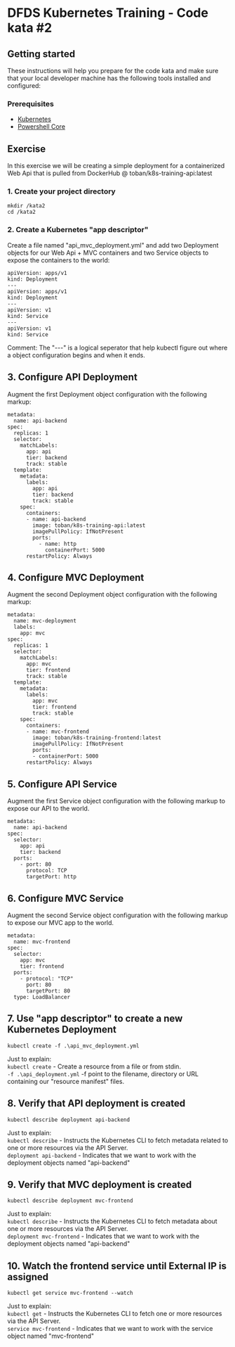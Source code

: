 DFDS Kubernetes Training - Code kata #2
======================================

## Getting started

These instructions will help you prepare for the code kata and make sure that your local developer machine has the following tools installed and configured:

### Prerequisites

* [Kubernetes](https://kubernetes.io/docs/tasks/tools/install-kubectl/)
* [Powershell Core](https://docs.microsoft.com/en-us/powershell/scripting/install/installing-powershell?view=powershell-6)

## Exercise

In this exercise we will be creating a simple deployment for a containerized Web Api that is pulled from DockerHub @ toban/k8s-training-api:latest

### 1. Create your project directory
`mkdir /kata2`<br/>
`cd /kata2`

### 2. Create a Kubernetes "app descriptor"
Create a file named "api_mvc_deployment.yml" and add two Deployment objects for our Web Api + MVC containers and two Service objects to expose the containers to the world:

```
apiVersion: apps/v1
kind: Deployment
---
apiVersion: apps/v1
kind: Deployment
---
apiVersion: v1
kind: Service
---
apiVersion: v1
kind: Service
```

Comment: The "---" is a logical seperator that help kubectl figure out where a object configuration begins and when it ends.

## 3. Configure API Deployment
Augment the first Deployment object configuration with the following markup:

```
metadata:
  name: api-backend
spec:
  replicas: 1
  selector:
    matchLabels:
      app: api
      tier: backend
      track: stable
  template:
    metadata:
      labels:
        app: api
        tier: backend
        track: stable
    spec:
      containers:
      - name: api-backend
        image: toban/k8s-training-api:latest
        imagePullPolicy: IfNotPresent
        ports:
          - name: http
            containerPort: 5000
      restartPolicy: Always
```

## 4. Configure MVC Deployment
Augment the second Deployment object configuration with the following markup:

```
metadata:
  name: mvc-deployment
  labels:
    app: mvc
spec:
  replicas: 1
  selector:
    matchLabels:
      app: mvc
      tier: frontend
      track: stable
  template:
    metadata:
      labels:
        app: mvc
        tier: frontend
        track: stable
    spec:
      containers:
      - name: mvc-frontend
        image: toban/k8s-training-frontend:latest
        imagePullPolicy: IfNotPresent
        ports:
        - containerPort: 5000
      restartPolicy: Always
```

## 5. Configure API Service
Augment the first Service object configuration with the following markup to expose our API to the world.

```
metadata:
  name: api-backend
spec:
  selector:
    app: api
    tier: backend
  ports:
    - port: 80
      protocol: TCP
      targetPort: http
```

## 6. Configure MVC Service
Augment the second Service object configuration with the following markup to expose our MVC app to the world.

```
metadata:
  name: mvc-frontend
spec:
  selector:
    app: mvc
    tier: frontend
  ports:
    - protocol: "TCP"
      port: 80
      targetPort: 80
  type: LoadBalancer
```

## 7. Use "app descriptor" to create a new Kubernetes Deployment
`kubectl create -f .\api_mvc_deployment.yml`

Just to explain: <br/>
`kubectl create` - Create a resource from a file or from stdin. <br/>
`-f .\api_deployment.yml` -f point to the filename, directory or URL containing our "resource manifest" files.

## 8. Verify that API deployment is created
`kubectl describe deployment api-backend`

Just to explain: <br/>
`kubectl describe` - Instructs the Kubernetes CLI to fetch metadata related to one or more resources via the API Server. <br/>
`deployment api-backend` - Indicates that we want to work with the deployment objects named "api-backend"

## 9. Verify that MVC deployment is created
`kubectl describe deployment mvc-frontend`

Just to explain: <br/>
`kubectl describe` - Instructs the Kubernetes CLI to fetch metadata about one or more resources via the API Server. <br/>
`deployment mvc-frontend` - Indicates that we want to work with the deployment objects named "api-backend"

## 10. Watch the frontend service until External IP is assigned
`kubectl get service mvc-frontend --watch`

Just to explain: <br/>
`kubectl get` - Instructs the Kubernetes CLI to fetch one or more resources via the API Server. <br/>
`service mvc-frontend` - Indicates that we want to work with the service object named "mvc-frontend"